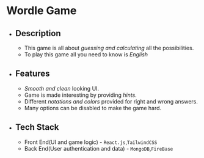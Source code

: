 # Wordle Game
- ## Description
    - This game is all about *guessing and calculating* all the possibilities.
    - To play this game all you need to know is *English*
- ## Features
    - *Smooth and clean* looking UI.
    - Game is made interesting by providing *hints*.
    - Different *notations and colors* provided for right and wrong answers.
    - Many options can be disabled to make the game hard.
- ## Tech Stack
    - Front End(UI and game logic) - `React.js`,`TailwindCSS`
    - Back End(User authentication and data) - `MongoDB`,`FireBase`
